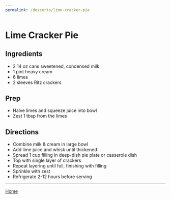 ```yaml
---
permalink: /desserts/lime-cracker-pie
---
```

# Lime Cracker Pie

## Ingredients

- 2 14 oz cans sweetened, condensed milk
- 1 pint heavy cream
- 6 limes
- 2 sleeves Ritz crackers

## Prep

- Halve limes and squeeze juice into bowl
- Zest 1 tbsp from the limes

## Directions

- Combine milk & cream in large bowl
- Add lime juice and whisk until thickened
- Spread 1 cup filling in deep-dish pie plate or casserole dish
- Top with single layer of crackers
- Repeat layering until full, finishing with filling
- Sprinkle with zest
- Refrigerate 2-12 hours before serving

---

[Home](https://thomasjbarrett82.github.io)
